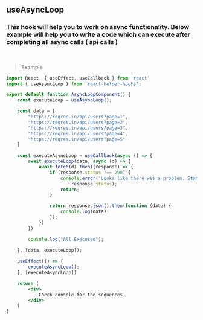 ## useAsyncLoop

### This hook will help you to work on async functionality. Below example will help you to write a code which can execute after completing all async calls ( api calls )

<br />

> Example

```jsx
import React, { useEffect, useCallback } from 'react'
import { useAsyncLoop } from 'react-helper-hooks';

export default function AsyncLoopComponent() {
    const executeLoop = useAsyncLoop();

    const data = [
        "https://reqres.in/api/users?page=1",
        "https://reqres.in/api/users?page=2",
        "https://reqres.in/api/users?page=3",
        "https://reqres.in/api/users?page=4",
        "https://reqres.in/api/users?page=5"
    ]

    const executeAsyncLoop = useCallback(async () => {
        await executeLoop(data, async (d) => {
            await fetch(d).then((response) => {
                if (response.status !== 200) {
                    console.error('Looks like there was a problem. Status Code: ' +
                        response.status);
                    return;
                }

                return response.json().then(function (data) {
                    console.log(data);
                });
            })
        })

        console.log("All Executed");
        
    }, [data, executeLoop]);

    useEffect(() => {
        executeAsyncLoop();
    }, [executeAsyncLoop])

    return (
        <div>
            Check console for the sequences
        </div>
    )
}

```
